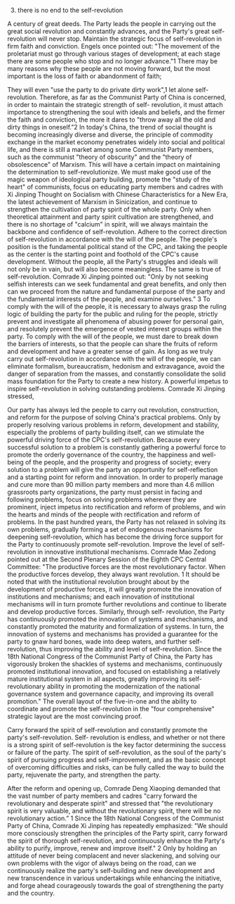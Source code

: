

3. there is no end to the self-revolution

A century of great deeds. The Party leads the people in carrying out the great social revolution and
constantly advances, and the Party's great self-revolution will never stop.
Maintain the strategic focus of self-revolution in firm faith and conviction. Engels once pointed out:
"The movement of the proletariat must go through various stages of development; at each stage
there are some people who stop and no longer advance."1 There may be many reasons why these
people are not moving forward, but the most important is the loss of faith or abandonment of faith;

They will even "use the party to do private dirty work",1 let alone self-revolution. Therefore, as far
as the Communist Party of China is concerned, in order to maintain the strategic strength of self-
revolution, it must attach importance to strengthening the soul with ideals and beliefs, and the firmer
the faith and conviction, the more it dares to "throw away all the old and dirty things in oneself.”2
In today's China, the trend of social thought is becoming increasingly diverse and diverse, the
principle of commodity exchange in the market economy penetrates widely into social and political
life, and there is still a market among some Communist Party members, such as the communist
"theory of obscurity" and the "theory of obsolescence" of Marxism. This will have a certain impact
on maintaining the determination to self-revolutionize. We must make good use of the magic
weapon of ideological party building, promote the "study of the heart" of communists, focus on
educating party members and cadres with Xi Jinping Thought on Socialism with Chinese
Characteristics for a New Era, the latest achievement of Marxism in Sinicization, and continue to
strengthen the cultivation of party spirit of the whole party. Only when theoretical attainment and
party spirit cultivation are strengthened, and there is no shortage of "calcium" in spirit, will we
always maintain the backbone and confidence of self-revolution.
Adhere to the correct direction of self-revolution in accordance with the will of the people. The
people's position is the fundamental political stand of the CPC, and taking the people as the center
is the starting point and foothold of the CPC's cause development. Without the people, all the Party's
struggles and ideals will not only be in vain, but will also become meaningless. The same is true of
self-revolution. Comrade Xi Jinping pointed out: "Only by not seeking selfish interests can we seek
fundamental and great benefits, and only then can we proceed from the nature and fundamental
purpose of the party and the fundamental interests of the people, and examine ourselves.” 3 To
comply with the will of the people, it is necessary to always grasp the ruling logic of building the
party for the public and ruling for the people, strictly prevent and investigate all phenomena of
abusing power for personal gain, and resolutely prevent the emergence of vested interest groups
within the party. To comply with the will of the people, we must dare to break down the barriers of
interests, so that the people can share the fruits of reform and development and have a greater sense
of gain. As long as we truly carry out self-revolution in accordance with the will of the people, we
can eliminate formalism, bureaucratism, hedonism and extravagance, avoid the danger of separation
from the masses, and constantly consolidate the solid mass foundation for the Party to create a new
history.
A powerful impetus to inspire self-revolution in solving outstanding problems. Comrade Xi Jinping
stressed,

Our party has always led the people to carry out revolution, construction, and reform for the purpose
of solving China's practical problems. Only by properly resolving various problems in reform,
development and stability, especially the problems of party building itself, can we stimulate the
powerful driving force of the CPC's self-revolution. Because every successful solution to a problem
is constantly gathering a powerful force to promote the orderly governance of the country, the
happiness and well-being of the people, and the prosperity and progress of society; every solution
to a problem will give the party an opportunity for self-reflection and a starting point for reform and
innovation. In order to properly manage and cure more than 90 million party members and more
than 4.6 million grassroots party organizations, the party must persist in facing and following
problems, focus on solving problems wherever they are prominent, inject impetus into rectification
and reform of problems, and win the hearts and minds of the people with rectification and reform
of problems. In the past hundred years, the Party has not relaxed in solving its own problems,
gradually forming a set of endogenous mechanisms for deepening self-revolution, which has
become the driving force support for the Party to continuously promote self-revolution.
Improve the level of self-revolution in innovative institutional mechanisms. Comrade Mao Zedong
pointed out at the Second Plenary Session of the Eighth CPC Central Committee: "The productive
forces are the most revolutionary factor. When the productive forces develop, they always want
revolution. 1 It should be noted that with the institutional revolution brought about by the
development of productive forces, it will greatly promote the innovation of institutions and
mechanisms; and each innovation of institutional mechanisms will in turn promote further
revolutions and continue to liberate and develop productive forces. Similarly, through self-
revolution, the Party has continuously promoted the innovation of systems and mechanisms, and
constantly promoted the maturity and formalization of systems. In turn, the innovation of systems
and mechanisms has provided a guarantee for the party to gnaw hard bones, wade into deep waters,
and further self-revolution, thus improving the ability and level of self-revolution. Since the 18th
National Congress of the Communist Party of China, the Party has vigorously broken the shackles
of systems and mechanisms, continuously promoted institutional innovation, and focused on
establishing a relatively mature institutional system in all aspects, greatly improving its self-
revolutionary ability in promoting the modernization of the national governance system and
governance capacity, and improving its overall promotion." The overall layout of the five-in-one
and the ability to coordinate and promote the self-revolution in the "four comprehensive" strategic
layout are the most convincing proof.

Carry forward the spirit of self-revolution and constantly promote the party's self-revolution. Self-
revolution is endless, and whether or not there is a strong spirit of self-revolution is the key factor
determining the success or failure of the party. The spirit of self-revolution, as the soul of the party's
spirit of pursuing progress and self-improvement, and as the basic concept of overcoming
difficulties and risks, can be fully called the way to build the party, rejuvenate the party, and
strengthen the party.

After the reform and opening up, Comrade Deng Xiaoping demanded that the vast number of party
members and cadres "carry forward the revolutionary and desperate spirit" and stressed that "the
revolutionary spirit is very valuable, and without the revolutionary spirit, there will be no
revolutionary action.” 1 Since the 18th National Congress of the Communist Party of China,
Comrade Xi Jinping has repeatedly emphasized: "We should more consciously strengthen the
principles of the Party spirit, carry forward the spirit of thorough self-revolution, and continuously
enhance the Party's ability to purify, improve, renew and improve itself." 2 Only by holding an
attitude of never being complacent and never slackening, and solving our own problems with the
vigor of always being on the road, can we continuously realize the party's self-building and new
development and new transcendence in various undertakings while enhancing the initiative, and
forge ahead courageously towards the goal of strengthening the party and the country.

